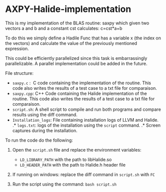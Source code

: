 # AXPY-Halide-implementation
This is my implementation of the BLAS routine: saxpy which given two vectors a and b and a constant cst calculates: c=cst*a+b

To do this we simply define a Hadile Func that has a variable x (the index on the vectors) and calculate the value of the previously mentioned expression.

This could be efficiently parallelized since this task is embarrassingly parallelizable. A parallel implementation could be added in the future.

File structure:

* `saxpy.c` :  C code containing the implementation of the routine. This code also writes the results of a test case to a txt file for comparaison.
* `saxpy.cpp`: C++ Code containing the Halide implementation of the routine. This code also writes the results of a test case to a txt file for comparaison.
* `script.sh`: A shell script to compile and run both programs and compare results using the diff command. 
* `Installation_logs`: File containing installation logs of LLVM and Halide.
     .* `logs.txt`: logs of the installation using the `script` command.
     .* Screen captures during the installation.



To run the code do the following:
1. Open the `script.sh` file and replace the environment variables:

      * `LD_LIBRARY_PATH` with the path to libHalide.so
      * `LD_HEADER_PATH` with the path to Halide.h header file
2. If running on windows: replace the diff command in `script.sh` with `FC`
2. Run the script using the command: `bash script.sh`
